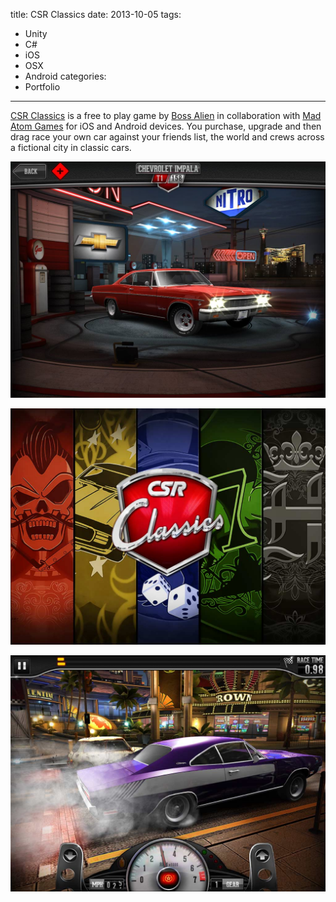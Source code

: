 title: CSR Classics
date: 2013-10-05
tags:
- Unity
- C#
- iOS
- OSX
- Android
categories:
- Portfolio
---

[CSR Classics](https://itunes.apple.com/gb/app/csr-classics/id598603610?mt=8) is a free to play game by [Boss Alien](http://bossalien.com) in collaboration with [Mad Atom Games](http://www.madatomgames.com/) for iOS and Android devices. You purchase, upgrade and then drag race your own car against your friends list, the world and crews across a fictional city in classic cars.

![](/2013/10/05/CSR-Classics/screen1.jpg)

![](/2013/10/05/CSR-Classics/screen2.jpg)

![](/2013/10/05/CSR-Classics/screen3.jpg)